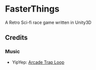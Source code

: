 # FasterThings
A Retro Sci-fi race game written in Unity3D


## Credits
### Music
- YipYep: [Arcade Trap Loop](https://freesound.org/people/YipYep/sounds/539860/) 



